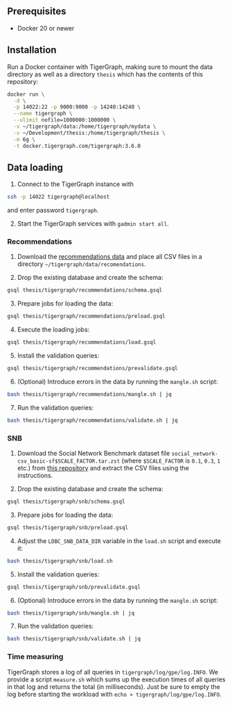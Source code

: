 ## Prerequisites

- Docker 20 or newer

## Installation

Run a Docker container with TigerGraph, making sure to mount the data directory as well as a directory `thesis` which has the contents of this repository:

```bash
docker run \
  -d \
  -p 14022:22 -p 9000:9000 -p 14240:14240 \
  --name tigergraph \
  --ulimit nofile=1000000:1000000 \
  -v ~/tigergraph/data:/home/tigergraph/mydata \
  -v ~/Development/thesis:/home/tigergraph/thesis \
  -m 6g \
  -t docker.tigergraph.com/tigergraph:3.6.0
```

## Data loading

1. Connect to the TigerGraph instance with
```bash
ssh -p 14022 tigergraph@localhost
```
and enter password `tigergraph`.

2. Start the TigerGraph services with `gadmin start all`.

### Recommendations

1. Download the [recommendations data](https://drive.google.com/drive/folders/17byMzP_Ux7DloJsYuNdk07-mjC9PbMbF?usp=sharing) and place all CSV files in a directory `~/tigergraph/data/recomendations`.

2. Drop the existing database and create the schema:
```bash
gsql thesis/tigergraph/recommendations/schema.gsql
```

3. Prepare jobs for loading the data:
```bash
gsql thesis/tigergraph/recommendations/preload.gsql
```

4. Execute the loading jobs:
```bash
gsql thesis/tigergraph/recommendations/load.gsql
```

5. Install the validation queries:
```bash
gsql thesis/tigergraph/recommendations/prevalidate.gsql
```

6. (Optional) Introduce errors in the data by running the `mangle.sh` script:
```bash
bash thesis/tigergraph/recommendations/mangle.sh | jq
```

7. Run the validation queries:
```bash
bash thesis/tigergraph/recommendations/validate.sh | jq
```

### SNB

1. Download the Social Network Benchmark dataset file `social_network-csv_basic-sf$SCALE_FACTOR.tar.zst` (where `$SCALE_FACTOR` is `0.1`, `0.3`, `1` etc.) from [this repository](https://github.com/ldbc/data-sets-surf-repository) and extract the CSV files using the instructions.

2. Drop the existing database and create the schema:
```bash
gsql thesis/tigergraph/snb/schema.gsql
```

3. Prepare jobs for loading the data:
```bash
gsql thesis/tigergraph/snb/preload.gsql
```

4. Adjust the `LDBC_SNB_DATA_DIR` variable in the `load.sh` script and execute it:
```bash
bash thesis/tigergraph/snb/load.sh
```

5. Install the validation queries:
```bash
gsql thesis/tigergraph/snb/prevalidate.gsql
```

6. (Optional) Introduce errors in the data by running the `mangle.sh` script:
```bash
bash thesis/tigergraph/snb/mangle.sh | jq
```

7. Run the validation queries:
```bash
bash thesis/tigergraph/snb/validate.sh | jq
```

### Time measuring

TigerGraph stores a log of all queries in `tigergraph/log/gpe/log.INFO`. We provide a script `measure.sh` which sums up the execution times of all queries in that log and returns the total (in milliseconds). Just be sure to empty the log before starting the workload with `echo > tigergraph/log/gpe/log.INFO`.
